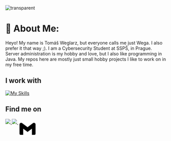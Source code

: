 ![transparent](https://capsule-render.vercel.app/api?type=transparent&fontColor=cf9904&text=Tomáš%20Weglarz&height=200&fontSize=60&desc=Programmer%20and%20Sysadmin&descAlignY=75&descAlign=60)

# 💫 About Me:
Heyo! My name is Tomáš Weglarz, but everyone calls me just Wega. I also prefer it that way ;). I am a Cybersecurity Student at SSPŠ, in Prague. Server administration is my hobby and love, but I also like programming in Java. My repos here are mostly just small hobby projects I like to work on in my free time. 

## I work with
[![My Skills](https://skillicons.dev/icons?i=bash,cs,cloudflare,docker,git,github,gradle,java,linux,maven,mysql,rabbitmq,redis,regex)](https://skillicons.dev)

## Find me on 
<p align="left">
  <a href="/discord.txt">
    <img src="https://skillicons.dev/icons?i=discord"/>
  </a>
  <a href="https://www.instagram.com/weglousek/">
    <img src="https://skillicons.dev/icons?i=instagram"/>
  </a>
  <a href="mailto:tomous.wega@gmail.com">
  <img src="svg/gmail.svg" alt="gmail" style="vertical-align: top; margin: 6px 4px; width: 50px; height: 50px;">
  </a>
</p>

